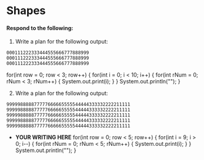 # Shapes
#### Respond to the following:

1. Write a plan for the following output:
```
000111222333444555666777888999
000111222333444555666777888999
000111222333444555666777888999
```
for(int row = 0; row < 3; row++) {
  for(int i = 0; i < 10; i++) {
    for(int rNum = 0; rNum < 3; rNum++) {
      System.out.print(i);
    }
  }
  System.out.println("");
}


2. Write a plan for the following output:
```
999998888877777666665555544444333332222211111
999998888877777666665555544444333332222211111
999998888877777666665555544444333332222211111
999998888877777666665555544444333332222211111
999998888877777666665555544444333332222211111
```
  * **YOUR WRITING HERE**
for(int row = 0; row < 5; row++) {
  for(int i = 9; i > 0; i--) {
    for(int rNum = 0; rNum < 5; rNum++) {
      System.out.print(i);
    }
  }
  System.out.println("");
}
